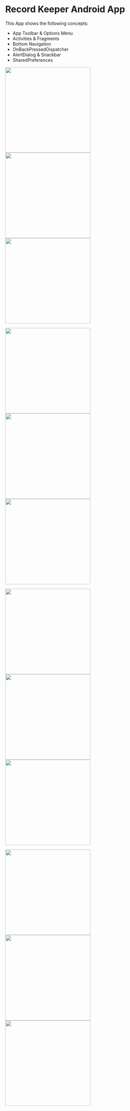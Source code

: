 # Record Keeper Android App

This App shows the following concepts:

- App Toolbar & Options Menu
- Activities & Fragments
- Bottom Navigation
- OnBackPressedDispatcher
- AlertDialog & Snackbar
- SharedPreferences

<p float="left">
    <img src="run.png" width="270" />
    <img src="run_night.png" width="270" />
    <img src="cycle.png" width="270" />
</p>

<p float="left">
    <img src="cycle_night.png" width="270" /> 
    <img src="10km.png" width="270" />
    <img src="climb.png" width="270" />
</p>

<p float="left">
    <img src="marathon_night.png" width="270" /> 
    <img src="reset.png" width="270" /> 
    <img src="clearall.png" width="270" />
</p>

<p float="left">
    <img src="snackbar.png" width="270" />
    <img src="exit.png" width="270" />
    <img src="icon.png" width="270" />
</p>